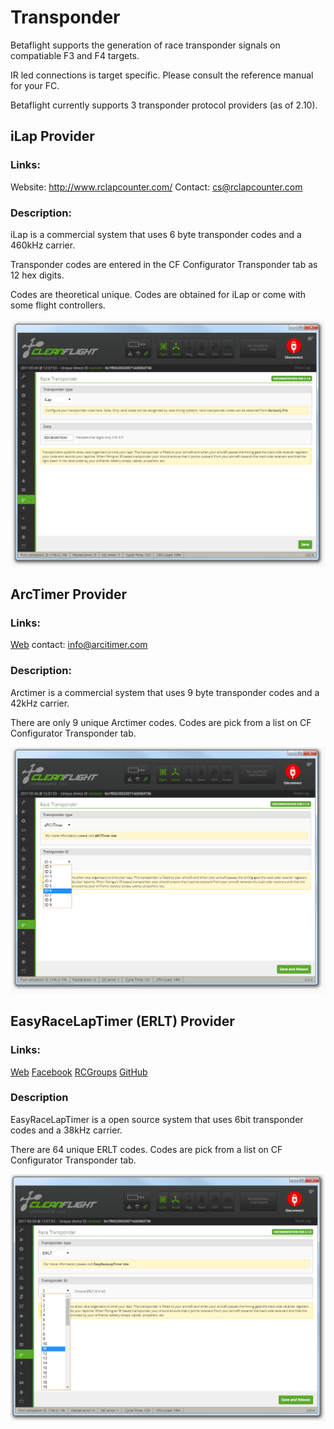 # Transponder

Betaflight supports the generation of race transponder signals on compatiable F3 and F4 targets.

IR led connections is target specific. Please consult the reference manual for your FC.

Betaflight currently supports 3 transponder protocol providers (as of 2.10).

## iLap Provider

### Links:

Website: http://www.rclapcounter.com/
Contact: cs@rclapcounter.com

### Description:

iLap is a commercial system that uses 6 byte transponder codes and a 460kHz carrier.

Transponder codes are entered in the CF Configurator Transponder tab as 12 hex digits.

Codes are theoretical unique. Codes are obtained for iLap or come with some flight controllers.

![Provider iLap](Screenshots/Provider%20iLap.png)

## ArcTimer Provider

### Links:

[Web](http://www.arcitimer.com)
contact: info@arcitimer.com

### Description:

Arctimer is a commercial system that uses 9 byte transponder codes and a 42kHz carrier.

There are only 9 unique Arctimer codes. Codes are pick from a list on CF Configurator Transponder tab.

![Provider ArcTimer](Screenshots/Provider%20ArcTimer.png)

## EasyRaceLapTimer (ERLT) Provider

### Links:

[Web](http://www.easyracelaptimer.com/)
[Facebook](https://www.facebook.com/groups/1015588161838713/)
[RCGroups](https://www.rcgroups.com/forums/showthread.php?2538917-EasyRaceLapTimer-open-source-and-open-hardware-FPV-racing-lap-time-tracking-system)
[GitHub](https://github.com/polyvision/EasyRaceLapTimer)

### Description

EasyRaceLapTimer is a open source system that uses 6bit transponder codes and a 38kHz carrier.

There are 64 unique ERLT codes. Codes are pick from a list on CF Configurator Transponder tab.

![Provider ELRT](Screenshots/Provider%20ERLT.png)
